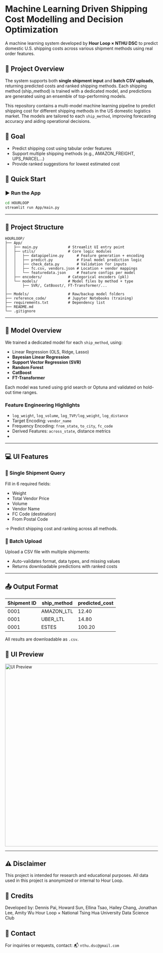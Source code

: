 # Machine Learning Driven Shipping Cost Modelling and Decision Optimization

A machine learning system developed by **Hour Loop × NTHU DSC** to predict domestic U.S. shipping costs across various shipment methods using real order features.

## 🚚 Project Overview

The system supports both **single shipment input** and **batch CSV uploads**, returning predicted costs and ranked shipping methods. Each shipping method (ship_method) is trained with a dedicated model, and predictions are generated using an ensemble of top-performing models.

This repository contains a multi-model machine learning pipeline to predict shipping cost for different shipping methods in the US domestic logistics market. The models are tailored to each `ship_method`, improving forecasting accuracy and aiding operational decisions.

## 🎯 Goal
- Predict shipping cost using tabular order features
- Support multiple shipping methods (e.g., AMAZON_FREIGHT, UPS_PARCEL...)
- Provide ranked suggestions for lowest estimated cost


## 🚀 Quick Start

### ▶️ Run the App

```bash
cd HOURLOOP
streamlit run App/main.py
````

---

## 📂 Project Structure

```
HOURLOOP/
├── App/                    
│   ├── main.py              # Streamlit UI entry point
│   ├── utils/               # Core logic modules
│   │   ├── datapipeline.py      # Feature generation + encoding
│   │   ├── predict.py           # Final model prediction logic
│   │   ├── check_data.py        # Validation for inputs
│   │   ├── fc.csv, vendors.json # Location + vendor mappings
│   │   └── featuredata.json     # Feature configs per model
│   ├── encoders/            # Categorical encoders (pkl)
│   └── models/              # Model files by method + type
│       ├── SVR/, CatBoost/, FT-Transformer/...
│
├── Models/                  # Raw/backup model folders
├── reference_code/          # Jupyter Notebooks (training)
├── requirements.txt         # Dependency list
├── README.md
└── .gitignore
```

---

## 🧠 Model Overview

We trained a dedicated model for each `ship_method`, using:

* Linear Regression (OLS, Ridge, Lasso)
* **Bayesian Linear Regression**
* **Support Vector Regression (SVR)**
* **Random Forest**
* **CatBoost**
* **FT-Transformer**

Each model was tuned using grid search or Optuna and validated on hold-out time ranges.

### Feature Engineering Highlights

* `log_weight`, `log_volume`, `log_TVP/log_weight`, `log_distance`
* Target Encoding: `vendor_name`
* Frequency Encoding: `from_state`, `to_city`, `fc_code`
* Derived Features: `across_state`, distance metrics
* 
---

## 💻 UI Features

### 🔹 Single Shipment Query

Fill in 6 required fields:

* Weight
* Total Vendor Price
* Volume
* Vendor Name
* FC Code (destination)
* From Postal Code

→ Predict shipping cost and ranking across all methods.

### 🔸 Batch Upload

Upload a CSV file with multiple shipments:

* Auto-validates format, data types, and missing values
* Returns downloadable predictions with ranked costs

---

## 📤 Output Format

| Shipment ID | ship\_method | predicted\_cost |
| ----------- | ------------ | --------------- |
| 0001        | AMAZON\_LTL  | 12.40           |
| 0001        | UBER\_LTL    | 14.80           |
| 0001        | ESTES        | 100.20          |

All results are downloadable as `.csv`.


## 📸 UI Preview

<img src="UI_preview.png" alt="UI Preview" width="600"/>

---

## ⚠️ Disclaimer

This project is intended for research and educational purposes.
All data used in this project is anonymized or internal to Hour Loop.


## 🤝 Credits

Developed by:
Dennis Pai, Howard Sun, Ellina Tsao, Hailey Chang, Jonathan Lee, Amity Wu
Hour Loop × National Tsing Hua University Data Science Club


## 📩 Contact

For inquiries or requests, contact:
📬 `nthu.dsc@gmail.com`
